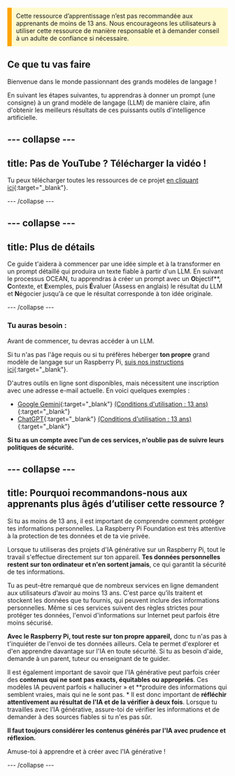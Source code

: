 <p style='border-left: solid; border-width:10px; border-color: #FFA500; background-color: #FFFACD; padding: 10px;'>
Cette ressource d’apprentissage n’est pas recommandée aux apprenants de moins de 13 ans. Nous encourageons les utilisateurs à utiliser cette ressource de manière responsable et à demander conseil à un adulte de confiance si nécessaire.
</p>

## Ce que tu vas faire

Bienvenue dans le monde passionnant des grands modèles de langage !

En suivant les étapes suivantes, tu apprendras à donner un prompt (une consigne) à un grand modèle de langage (LLM) de manière claire, afin d'obtenir les meilleurs résultats de ces puissants outils d'intelligence artificielle.

## --- collapse ---

## title: Pas de YouTube ? Télécharger la vidéo !

Tu peux télécharger toutes les ressources de ce projet [en cliquant ici](https://rpf.io/p/en/ai-LLM-prompt-go){:target="_blank"}.

\--- /collapse ---

## --- collapse ---

## title: Plus de détails

Ce guide t'aidera à commencer par une idée simple et à la transformer en un prompt détaillé qui produira un texte fiable à partir d'un LLM. En suivant le processus OCEAN, tu apprendras à créer un prompt avec un **O**bjectif\*\*, **C**ontexte, et **E**xemples, puis **É**valuer (Assess en anglais) le résultat du LLM et **N**égocier jusqu'à ce que le résultat corresponde à ton idée originale.

\--- /collapse ---

### Tu auras besoin :

Avant de commencer, tu devras accéder à un LLM.

Si tu n'as pas l'âge requis ou si tu préfères héberger **ton propre** grand modèle de langage sur un Raspberry Pi, [suis nos instructions ici](https://projects.raspberrypi.org/fr-FR/projects/llm-rpi){:target="_blank"}.

D'autres outils en ligne sont disponibles, mais nécessitent une inscription avec une adresse e-mail actuelle. En voici quelques exemples :

- [Google Gemini](https://gemini.google.com/){:target="_blank"} [(Conditions d'utilisation : 13 ans)](https://support.google.com/gemini/answer/13278668?hl=en-GB#zippy=%2Ccant-access-this-service:~:text=mobile%20app.-,What%20you%20need,-To%20use%20the){:target="_blank"}
- [ChatGPT](https://www.chat.openai.org){:target="_blank"} [(Conditions d'utilisation : 13 ans)](https://help.openai.com/en/articles/8313401-is-chatgpt-safe-for-all-ages){:target="_blank"}

**Si tu as un compte avec l'un de ces services, n'oublie pas de suivre leurs politiques de sécurité.**

## --- collapse ---

## title: Pourquoi recommandons-nous aux apprenants plus âgés d’utiliser cette ressource ?

Si tu as moins de 13 ans, il est important de comprendre comment protéger tes informations personnelles. La Raspberry Pi Foundation est très attentive à la protection de tes données et de ta vie privée.

Lorsque tu utiliseras des projets d'IA générative sur un Raspberry Pi, tout le travail s'effectue directement sur ton appareil. **Tes données personnelles restent sur ton ordinateur et n'en sortent jamais**, ce qui garantit la sécurité de tes informations.

Tu as peut-être remarqué que de nombreux services en ligne demandent aux utilisateurs d’avoir au moins 13 ans. C'est parce qu’ils traitent et stockent les données que tu fournis, qui peuvent inclure des informations personnelles. Même si ces services suivent des règles strictes pour protéger tes données, l'envoi d'informations sur Internet peut parfois être moins sécurisé.

**Avec le Raspberry Pi, tout reste sur ton propre appareil,** donc tu n'as pas à t'inquiéter de l'envoi de tes données ailleurs. Cela te permet d'explorer et d'en apprendre davantage sur l'IA en toute sécurité. Si tu as besoin d'aide, demande à un parent, tuteur ou enseignant de te guider.

Il est également important de savoir que l'IA générative peut parfois créer des **contenus qui ne sont pas exacts, équitables ou appropriés**. Ces modèles IA peuvent parfois « halluciner » et \*\*produire des informations qui semblent vraies, mais qui ne le sont pas. \* Il est donc important de **réfléchir attentivement au résultat de l'IA et de la vérifier à deux fois**. Lorsque tu travailles avec l’IA générative, assure-toi de vérifier les informations et de demander à des sources fiables si tu n'es pas sûr.

**Il faut toujours considérer les contenus générés par l'IA avec prudence et réflexion.**

Amuse-toi à apprendre et à créer avec l'IA générative !

\--- /collapse ---

